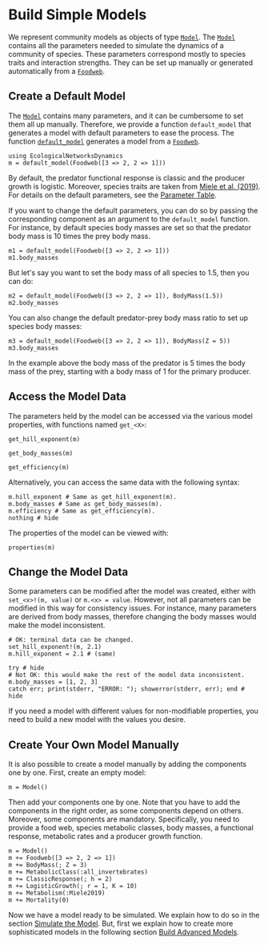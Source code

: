 # Build Simple Models

We represent community models as objects of type [`Model`](@ref).
The [`Model`](@ref) contains all the parameters needed to simulate the dynamics of a community of species.
These parameters correspond mostly to species traits and interaction strengths.
They can be set up manually or generated automatically from a [`Foodweb`](@ref).

## Create a Default Model

The [`Model`](@ref) contains many parameters, and it can be cumbersome to set them all up manually.
Therefore, we provide a function `default_model` that generates a model with default parameters to ease the process.
The function [`default_model`](@ref) generates a model from a [`Foodweb`](@ref).

```@setup econetd
using EcologicalNetworksDynamics
m = default_model(Foodweb([3 => 2, 2 => 1]))
```

By default, the predator functional response is classic and the producer growth is logistic.
Moreover, species traits are taken from [Miele et al. (2019)](https://doi.org/10.1371/journal.pcbi.1007269).
For details on the default parameters, see the [Parameter Table](@ref).

If you want to change the default parameters, you can do so by passing the corresponding component as an argument to the `default_model` function.
For instance, by default species body masses
are set so that the predator body mass is 10 times the prey body mass.

```@example econetd
m1 = default_model(Foodweb([3 => 2, 2 => 1]))
m1.body_masses
```

But let's say you want to set the body mass of all species to 1.5, then you can do:

```@example econetd
m2 = default_model(Foodweb([3 => 2, 2 => 1]), BodyMass(1.5))
m2.body_masses
```

You can also change the default predator-prey body mass ratio to set up species body masses:

```@example econetd
m3 = default_model(Foodweb([3 => 2, 2 => 1]), BodyMass(Z = 5))
m3.body_masses
```

In the example above the body mass of the predator is 5 times the body mass of the prey, starting with a body mass of 1 for the primary producer.

## Access the Model Data

The parameters held by the model can be accessed via the various model properties,
with functions named `get_<X>`:

```@example econetd
get_hill_exponent(m)
```

```@example econetd
get_body_masses(m)
```

```@example econetd
get_efficiency(m)
```

Alternatively, you can access the same data with the following syntax:

```@example econetd
m.hill_exponent # Same as get_hill_exponent(m).
m.body_masses # Same as get_body_masses(m).
m.efficiency # Same as get_efficiency(m).
nothing # hide
```

The properties of the model can be viewed with:

```@example econetd
properties(m)
```

## Change the Model Data

Some parameters can be modified after the model was created,
either with `set_<x>!(m, value)` or `m.<x> = value`.
However, not all parameters can be modified in this way for consistency issues.
For instance, many parameters are derived from body masses, therefore changing the body masses would make the model inconsistent.

```@example econetd
# OK: terminal data can be changed.
set_hill_exponent!(m, 2.1)
m.hill_exponent = 2.1 # (same)

try # hide
# Not OK: this would make the rest of the model data inconsistent.
m.body_masses = [1, 2, 3] 
catch err; print(stderr, "ERROR: "); showerror(stderr, err); end # hide
```

If you need a model with different values for non-modifiable properties,
you need to build a new model with the values you desire.

## Create Your Own Model Manually

It is also possible to create a model manually by adding the components one by one.
First, create an empty model:

```@example econetd
m = Model()
```

Then add your components one by one.
Note that you have to add the components in the right order, as some components depend on others.
Moreover, some components are mandatory.
Specifically, you need to provide a food web, species metabolic classes, body masses,
a functional response, metabolic rates and a producer growth function.

```@example econetd
m = Model()
m += Foodweb([3 => 2, 2 => 1])
m += BodyMass(; Z = 3)
m += MetabolicClass(:all_invertebrates)
m += ClassicResponse(; h = 2)
m += LogisticGrowth(; r = 1, K = 10)
m += Metabolism(:Miele2019)
m += Mortality(0)
```

Now we have a model ready to be simulated.
We explain how to do so in the section [Simulate the Model](@ref).
But, first we explain how to create more sophisticated models in the following section [Build Advanced Models](@ref).
